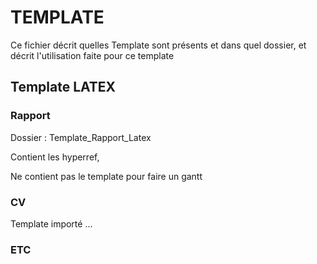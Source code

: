 # TEMPLATE

Ce fichier décrit quelles Template sont présents et dans quel dossier, et décrit l'utilisation faite pour ce template

## Template LATEX

### Rapport 

Dossier : Template_Rapport_Latex

Contient les hyperref,

Ne contient pas le template pour faire un gantt

### CV

Template importé ...

### ETC
